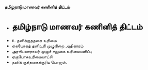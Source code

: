 **தமிழ்நாடு மாணவர் கணினித் திட்டம்**
- # தமிழ்நாடு மாணவர் கணினித் திட்டம்
- n. தனிக்குததகை  உரிமை
- ஏகபோகத் தனிஉரி முழுநிறை அதிகாரம்
- அரசியலாராலர் முழுச் சலுகை உரிமையளிப்பு
- ஏகுபோகஉரிமையாட்சி
- தனிக் குத்தகைக்குரிய பொருள்.

